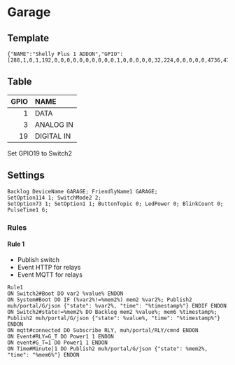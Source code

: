 # Garage

## Template
```
{"NAME":"Shelly Plus 1 ADDON","GPIO":[288,1,0,1,192,0,0,0,0,0,0,0,0,0,0,1,0,0,0,0,0,32,224,0,0,0,0,0,4736,4705,0,0,0,0,0,0],"FLAG":0,"BASE":1}
```
## Table
| GPIO | NAME |
|--:|:--|
| 1 | DATA |
| 3 | ANALOG IN |
| 19 | DIGITAL IN |
Set GPIO19 to Switch2

## Settings
```
Backlog DeviceName GARAGE; FriendlyName1 GARAGE; 
SetOption114 1; SwitchMode2 2;
SetOption73 1; SetOption1 1; ButtonTopic 0; LedPower 0; BlinkCount 0;
PulseTime1 6; 
```

### Rules
#### Rule 1
- Publish switch
- Event HTTP for relays
- Event MQTT for relays
```
Rule1
ON Switch2#Boot DO var2 %value% ENDON
ON System#Boot DO IF (%var2%!=%mem2%) mem2 %var2%; Publish2 muh/portal/G/json {"state": %var2%, "time": "%timestamp%"} ENDIF ENDON
ON Switch2#state!=%mem2% DO Backlog mem2 %value%; mem6 %timestamp%; Publish2 muh/portal/G/json {"state": %value%, "time": "%timestamp%"} ENDON
ON mqtt#connected DO Subscribe RLY, muh/portal/RLY/cmnd ENDON
ON Event#RLY=G_T DO Power1 1 ENDON
ON event#G_T=1 DO Power1 1 ENDON
ON Time#Minute|1 DO Publish2 muh/portal/G/json {"state": %mem2%, "time": "%mem6%"} ENDON
```
